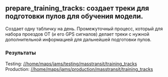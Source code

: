 prepare_training_tracks: создает треки для подготовки пулов для обучения модели.
---

Создает одну табличку на день.
Промежуточный процесс, который для набора проездов ОТ (и его GPS сигналов) делает треки с нужной дополнительной информацией для дальнейшей подготовки пулов.

### Результаты

Testing: [//home/maps/jams/testing/masstransit/training_tracks](https://yt.yandex-team.ru/hahn/navigation?path=//home/maps/jams/testing/masstransit/training_tracks)<br>
Production: [//home/maps/jams/production/masstransit/training_tracks](https://yt.yandex-team.ru/hahn/navigation?path=//home/maps/jams/production/masstransit/training_tracks)
